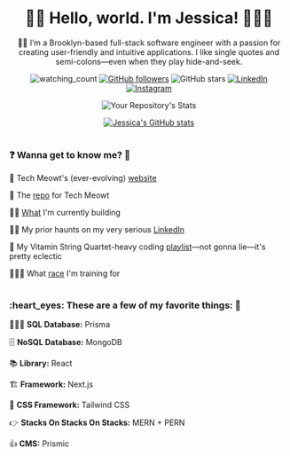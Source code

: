 <h1 align="center">👋🏻 Hello, world. I'm Jessica! 👩🏼‍💻</h1>

<div align="center">🗽🍎 I’m a Brooklyn-based full-stack software engineer with a passion for creating user-friendly and intuitive applications. I like single quotes and semi-colons—even when they play hide-and-seek.

<div align="center"><p></p></div>

<img src="https://komarev.com/ghpvc/?username=jessicagallagher&color=brightgreen" alt="watching_count" /> [![GitHub followers](https://img.shields.io/github/followers/jessicagallagher.svg?style=social&label=Follow&maxAge=2592000)](https://github.com/jessicagallagher?tab=followers) ![GitHub stars](https://img.shields.io/github/stars/jessicagallagher?style=social) <a href="https://www.linkedin.com/in/jessica-gallagher/" target="_blank"><img src="https://img.shields.io/badge/LinkedIn-%230077B5.svg?&style=flat-square&logo=linkedin&logoColor=white" alt="LinkedIn"></a> <a href="https://www.instagram.com/techmeowt/" target="_blank"><img src="https://img.shields.io/badge/Instagram-%23E4405F.svg?&style=flat-square&logo=instagram&logoColor=white" alt="Instagram"></a>

![Your Repository's Stats](https://github-readme-stats.vercel.app/api/top-langs/?username=jessicagallagher&theme=blue-green&hide_progress=true)

[![Jessica's GitHub stats](https://github-readme-stats.vercel.app/api?username=jessicagallagher&show_icons=true&theme=neon)](https://github.com/jessicagallagher/github-readme-stats)</div>

<h1></h1>

<h3>❓ Wanna get to know me? 👀</h3>

🚧 Tech Meowt's (ever-evolving) [website](https://www.techmeowt.com)

💯 The [repo](https://github.com/jessicagallagher/iamjessg/tree/dev) for Tech Meowt

👩‍💻 [What](https://github.com/Tech-Meowt/r2b-website) I'm currently building

👩‍💼 My prior haunts on my very serious [LinkedIn](https://www.linkedin.com/in/jessica-gallagher)

🎵 My Vitamin String Quartet-heavy coding [playlist](https://music.apple.com/us/playlist/pl.u-zPyLl9YFxVmDVW)—not gonna lie—it's pretty eclectic

🏃🏼‍♀️ What [race](https://www.coursesthematiques.com/marathon-de-longueuil-sunlife-en) I'm training for

<h1></h1>

<h3>:heart_eyes: These are a few of my favorite things: 💞</h3>

🕵🏼‍♀️ **SQL Database:** Prisma

🗄 **NoSQL Database:** MongoDB

:books: **Library:** React

🏗 **Framework:** Next.js

🎨 **CSS Framework:** Tailwind CSS

:point_right: **Stacks On Stacks On Stacks:** MERN + PERN

:thumbsup: **CMS:** Prismic
